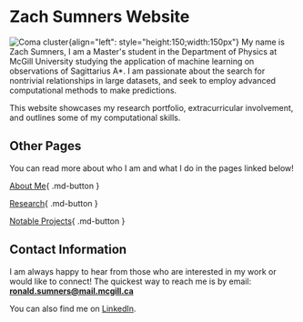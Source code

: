 # Zach Sumners Website


![Coma cluster](./media/headshot.jpg "Crab Nebula"){align="left": style="height:150;width:150px"}
My name is Zach Sumners, I am a Master's student in the Department of Physics at McGill University studying the application of machine learning on observations of Sagittarius A*. I am passionate about the search for nontrivial relationships in large datasets, and seek to employ advanced computational methods to make predictions. 

This website showcases my research portfolio, extracurricular involvement, and outlines some of my computational skills.

## Other Pages

You can read more about who I am and what I do in the pages linked below!

[About Me](./about/index.md){ .md-button }

[Research](./reasearch/index.md){ .md-button }

[Notable Projects](./projects/index.md){ .md-button }


## Contact Information
I am always happy to hear from those who are interested in my work or would like to connect!
The quickest way to reach me is by email: **ronald.sumners@mail.mcgill.ca**

You can also find me on [LinkedIn](https://www.linkedin.com/in/zachsumners/).